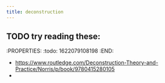 ```yaml
---
title: deconstruction
---
```


## TODO try reading these:
:PROPERTIES:
:todo: 1622079108198
:END:
- https://www.routledge.com/Deconstruction-Theory-and-Practice/Norris/p/book/9780415280105
-
